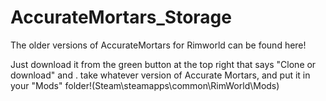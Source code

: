 # AccurateMortars_Storage
The older versions of AccurateMortars for Rimworld can be found here!

Just download it from the green button at the top right that says "Clone or download" and . take whatever version of Accurate Mortars, and put it in your "Mods" folder!(Steam\steamapps\common\RimWorld\Mods)
